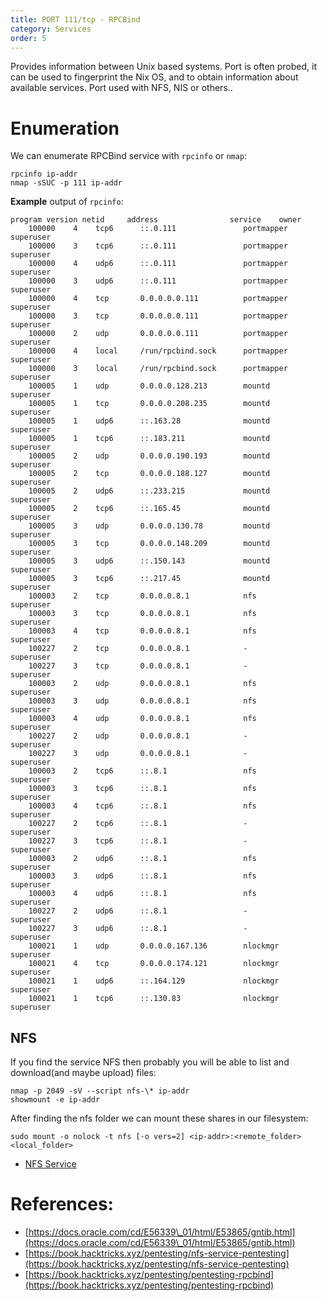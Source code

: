 ```yaml
---
title: PORT 111/tcp - RPCBind
category: Services
order: 5
---
```


Provides information between Unix based systems. Port is often probed, it can be used to fingerprint the Nix OS, and to obtain information about available services. Port used with NFS, NIS or others..

# Enumeration

We can enumerate RPCBind service with `rpcinfo` or `nmap`:

```
rpcinfo ip-addr
nmap -sSUC -p 111 ip-addr
```

**Example** output of `rpcinfo`:

```
program version netid     address                service    owner
    100000    4    tcp6      ::.0.111               portmapper superuser
    100000    3    tcp6      ::.0.111               portmapper superuser
    100000    4    udp6      ::.0.111               portmapper superuser
    100000    3    udp6      ::.0.111               portmapper superuser
    100000    4    tcp       0.0.0.0.0.111          portmapper superuser
    100000    3    tcp       0.0.0.0.0.111          portmapper superuser
    100000    2    udp       0.0.0.0.0.111          portmapper superuser
    100000    4    local     /run/rpcbind.sock      portmapper superuser
    100000    3    local     /run/rpcbind.sock      portmapper superuser
    100005    1    udp       0.0.0.0.128.213        mountd     superuser
    100005    1    tcp       0.0.0.0.208.235        mountd     superuser
    100005    1    udp6      ::.163.28              mountd     superuser
    100005    1    tcp6      ::.183.211             mountd     superuser
    100005    2    udp       0.0.0.0.190.193        mountd     superuser
    100005    2    tcp       0.0.0.0.188.127        mountd     superuser
    100005    2    udp6      ::.233.215             mountd     superuser
    100005    2    tcp6      ::.165.45              mountd     superuser
    100005    3    udp       0.0.0.0.130.78         mountd     superuser
    100005    3    tcp       0.0.0.0.148.209        mountd     superuser
    100005    3    udp6      ::.150.143             mountd     superuser
    100005    3    tcp6      ::.217.45              mountd     superuser
    100003    2    tcp       0.0.0.0.8.1            nfs        superuser
    100003    3    tcp       0.0.0.0.8.1            nfs        superuser
    100003    4    tcp       0.0.0.0.8.1            nfs        superuser
    100227    2    tcp       0.0.0.0.8.1            -          superuser
    100227    3    tcp       0.0.0.0.8.1            -          superuser
    100003    2    udp       0.0.0.0.8.1            nfs        superuser
    100003    3    udp       0.0.0.0.8.1            nfs        superuser
    100003    4    udp       0.0.0.0.8.1            nfs        superuser
    100227    2    udp       0.0.0.0.8.1            -          superuser
    100227    3    udp       0.0.0.0.8.1            -          superuser
    100003    2    tcp6      ::.8.1                 nfs        superuser
    100003    3    tcp6      ::.8.1                 nfs        superuser
    100003    4    tcp6      ::.8.1                 nfs        superuser
    100227    2    tcp6      ::.8.1                 -          superuser
    100227    3    tcp6      ::.8.1                 -          superuser
    100003    2    udp6      ::.8.1                 nfs        superuser
    100003    3    udp6      ::.8.1                 nfs        superuser
    100003    4    udp6      ::.8.1                 nfs        superuser
    100227    2    udp6      ::.8.1                 -          superuser
    100227    3    udp6      ::.8.1                 -          superuser
    100021    1    udp       0.0.0.0.167.136        nlockmgr   superuser
    100021    4    tcp       0.0.0.0.174.121        nlockmgr   superuser
    100021    1    udp6      ::.164.129             nlockmgr   superuser
    100021    1    tcp6      ::.130.83              nlockmgr   superuser
```

## NFS

If you find the service NFS then probably you will be able to list and download(and maybe upload) files:

```
nmap -p 2049 -sV --script nfs-\* ip-addr
showmount -e ip-addr
```

After finding the nfs folder we can mount these shares in our filesystem:

```
sudo mount -o nolock -t nfs [-o vers=2] <ip-addr>:<remote_folder> <local_folder> 
```

* [NFS Service](../nfs)

# References:

* [https://docs.oracle.com/cd/E56339\_01/html/E53865/gntib.html](https://docs.oracle.com/cd/E56339\_01/html/E53865/gntib.html)
* [https://book.hacktricks.xyz/pentesting/nfs-service-pentesting](https://book.hacktricks.xyz/pentesting/nfs-service-pentesting)
* [https://book.hacktricks.xyz/pentesting/pentesting-rpcbind](https://book.hacktricks.xyz/pentesting/pentesting-rpcbind)
